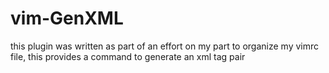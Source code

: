 # vim-GenXML
this plugin was written as part of an effort on my part to organize my vimrc file, this provides a command to generate an xml tag pair
